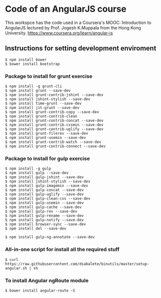 # Code of an AngularJS course
This workspce has the code used in a Coursera's MOOC: Introduction to AngularJS lectured by Prof. Jogesh K.Muppala from the Hong Kong University. 
https://www.coursera.org/learn/angular-js

## Instructions for setting development enviroment
    $ npm install bower
    $ bower install bootstrap

### Package to install for grunt exercise
    $ npm install -g grunt-cli
    $ npm install grunt --save-dev
    $ npm install grunt-contrib-jshint --save-dev
    $ npm install jshint-stylish --save-dev
    $ npm install time-grunt --save-dev
    $ npm install jit-grunt --save-dev
    $ npm install grunt-contrib-copy --save-dev 
    $ npm install grunt-contrib-clean
    $ npm install grunt-contrib-concat --save-dev
    $ npm install grunt-contrib-cssmin --save-dev
    $ npm install grunt-contrib-uglify --save-dev
    $ npm install grunt-filerev --save-dev
    $ npm install grunt-usemin --save-dev
    $ npm install grunt-contrib-watch --save-dev
    $ npm install grunt-contrib-connect --save-dev

### Package to install for gulp exercise
    $ npm install -g gulp
    $ npm install gulp --save-dev
    $ npm install gulp-jshint --save-dev
    $ npm install jshint-stylish --save-dev
    $ npm install gulp-imagemin --save-dev 
    $ npm install gulp-concat --save-dev
    $ npm install gulp-uglify --save-dev
    $ npm install gulp-clean-css --save-dev
    $ npm install gulp-usemin --save-dev
    $ npm install gulp-cache --save-dev
    $ npm install gulp-rev --save-dev
    $ npm install gulp-rename --save-dev
    $ npm install gulp-notify --save-dev
    $ npm install browser-sync --save-dev
    $ npm install del --save-dev
    
    $ npm install gulp-ng-annotate --save-dev
    
    
### All-in-one script for install all the required stuff
    $ curl https://raw.githubusercontent.com/dsabalete/binutils/master/setup-angular.sh | sh
    
    
### To install Angular ngRoute module
    $ bower install angular-route -S